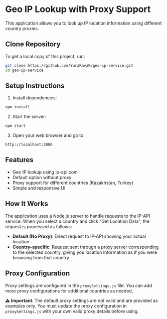 # Geo IP Lookup with Proxy Support

This application allows you to look up IP location information using different country proxies.

## Clone Repository

To get a local copy of this project, run:

```bash
git clone https://github.com/YuraRavaR/geo-ip-service.git
cd geo-ip-service
```

## Setup Instructions

1. Install dependencies:

```bash
npm install
```

2. Start the server:

```bash
npm start
```

3. Open your web browser and go to:

```
http://localhost:3000
```

## Features

- Geo IP lookup using ip-api.com
- Default option without proxy
- Proxy support for different countries (Kazakhstan, Turkey)
- Simple and responsive UI

## How It Works

The application uses a Node.js server to handle requests to the IP-API service.
When you select a country and click "Get Location Data", the request is processed as follows:

- **Default (No Proxy)**: Direct request to IP-API showing your actual location
- **Country-specific**: Request sent through a proxy server corresponding to the selected country, giving you location information as if you were browsing from that country

## Proxy Configuration

Proxy settings are configured in the `proxySettings.js` file. You can add more proxy configurations
for additional countries as needed.

⚠️ **Important**: The default proxy settings are not valid and are provided as examples only. You must update the proxy configuration in `proxySettings.js` with your own valid proxy details before using.
